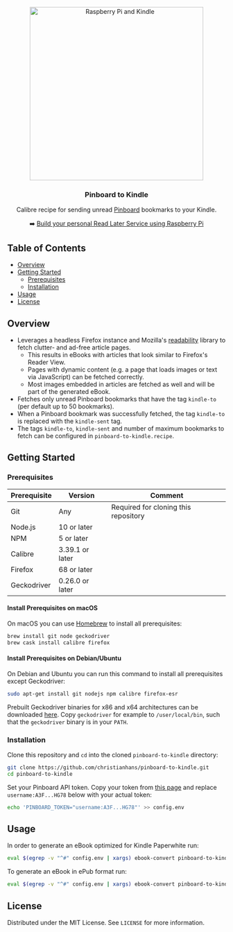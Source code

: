 <p align="center">
  <a href="https://github.com/christianhans/pinboard-to-kindle">
    <img src="https://imgur.com/rWkJ1Bt.jpg" alt="Raspberry Pi and Kindle" width="400">
  </a>

  <h3 align="center">Pinboard to Kindle</h3>

  <p align="center">
  Calibre recipe for sending unread <a href="https://pinboard.in">Pinboard</a> bookmarks to your Kindle.
  </p>
  
  <p align="center">
  ➡️ <a href="https://christianhans.info/12791/running-your-own-read-later-service-with-raspberry-pi-and-pinboard">Build your personal Read Later Service using Raspberry Pi</a>
  </p>
</p>

## Table of Contents

* [Overview](#overview)
* [Getting Started](#getting-started)
  * [Prerequisites](#prerequisites)
  * [Installation](#installation)
* [Usage](#usage)
* [License](#license)

## Overview

  * Leverages a headless Firefox instance and Mozilla's [readability](https://github.com/mozilla/readability) library to fetch clutter- and ad-free article pages.
    + This results in eBooks with articles that look similar to Firefox's Reader View.
    + Pages with dynamic content (e.g. a page that loads images or text via JavaScript) can be fetched correctly.
    + Most images embedded in articles are fetched as well and will be part of the generated eBook.
  * Fetches only unread Pinboard bookmarks that have the tag `kindle-to` (per default up to 50 bookmarks).
  * When a Pinboard bookmark was successfully fetched, the tag `kindle-to` is replaced with the `kindle-sent` tag.
  * The tags `kindle-to`, `kindle-sent` and number of maximum bookmarks to fetch can be configured in `pinboard-to-kindle.recipe`.

## Getting Started

### Prerequisites

| Prerequisite | Version         | Comment                              |
|--------------|-----------------|--------------------------------------|
| Git          | Any             | Required for cloning this repository |
| Node.js      | 10 or later     |                                      |
| NPM          | 5 or later      |                                      |
| Calibre      | 3.39.1 or later |                                      |
| Firefox      | 68 or later     |                                      |
| Geckodriver  | 0.26.0 or later |                                      |

#### Install Prerequisites on macOS

On macOS you can use [Homebrew](https://brew.sh) to install all prerequisites:

```sh
brew install git node geckodriver
brew cask install calibre firefox
```

#### Install Prerequisites on Debian/Ubuntu

On Debian and Ubuntu you can run this command to install all prerequisites except Geckodriver:

```sh
sudo apt-get install git nodejs npm calibre firefox-esr
```

Prebuilt Geckodriver binaries for x86 and x64 architectures can be downloaded [here](https://github.com/mozilla/geckodriver/releases). Copy `geckodriver` for example to `/user/local/bin`, such that the `geckodriver` binary is in your `PATH`.

### Installation
  
Clone this repository and `cd` into the cloned `pinboard-to-kindle` directory:

```sh
git clone https://github.com/christianhans/pinboard-to-kindle.git
cd pinboard-to-kindle
```

Set your Pinboard API token. Copy your token from [this page](https://pinboard.in/settings/password) and replace `username:A3F...HG78` below with your actual token:

```sh
echo 'PINBOARD_TOKEN="username:A3F...HG78"' >> config.env
```

## Usage

In order to generate an eBook optimized for Kindle Paperwhite run:

```sh
eval $(egrep -v "^#" config.env | xargs) ebook-convert pinboard-to-kindle.recipe pinboard.mobi --output-profile kindle_pw3
```

To generate an eBook in ePub format run:

```sh
eval $(egrep -v "^#" config.env | xargs) ebook-convert pinboard-to-kindle.recipe pinboard.epub
```

## License

Distributed under the MIT License. See `LICENSE` for more information.
